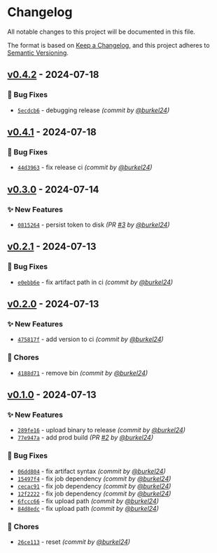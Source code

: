 # Changelog
All notable changes to this project will be documented in this file.

The format is based on [Keep a Changelog](https://keepachangelog.com/en/1.0.0/),
and this project adheres to [Semantic Versioning](https://semver.org/spec/v2.0.0.html).

## [v0.4.2] - 2024-07-18
### :bug: Bug Fixes
- [`5ecdcb6`](https://github.com/mole-squad/soq-tui/commit/5ecdcb636e8a3f8e21a8b633c78481ededcf4a4f) - debugging release *(commit by [@burkel24](https://github.com/burkel24))*


## [v0.4.1] - 2024-07-18
### :bug: Bug Fixes
- [`44d3963`](https://github.com/mole-squad/soq-tui/commit/44d396322b32d68fc944f73c589bc9b1fb8ab1a5) - fix release ci *(commit by [@burkel24](https://github.com/burkel24))*


## [v0.3.0] - 2024-07-14
### :sparkles: New Features
- [`0815264`](https://github.com/mole-squad/soq-tui/commit/08152640dba6de115a4e84f15f531f062b0d0a70) - persist token to disk *(PR [#3](https://github.com/mole-squad/soq-tui/pull/3) by [@burkel24](https://github.com/burkel24))*


## [v0.2.1] - 2024-07-13
### :bug: Bug Fixes
- [`e0ebb6e`](https://github.com/mole-squad/soq-tui/commit/e0ebb6e4ea0c2d247cf7235ef7ed959401c98ede) - fix artifact path in ci *(commit by [@burkel24](https://github.com/burkel24))*


## [v0.2.0] - 2024-07-13
### :sparkles: New Features
- [`475817f`](https://github.com/mole-squad/soq-tui/commit/475817f5f45cf99c3783563f43a9c166ab68a7b7) - add version to ci *(commit by [@burkel24](https://github.com/burkel24))*

### :wrench: Chores
- [`4188d71`](https://github.com/mole-squad/soq-tui/commit/4188d711132fddbfd894c62c2195cd06ac5c3ca7) - remove bin *(commit by [@burkel24](https://github.com/burkel24))*


## [v0.1.0] - 2024-07-13
### :sparkles: New Features
- [`289fe16`](https://github.com/mole-squad/soq-tui/commit/289fe16297887d7ca237db702b7ed4f925f72020) - upload binary to release *(commit by [@burkel24](https://github.com/burkel24))*
- [`77e947a`](https://github.com/mole-squad/soq-tui/commit/77e947a356d7f28ac53638f6bf331739074791d2) - add prod build *(PR [#2](https://github.com/mole-squad/soq-tui/pull/2) by [@burkel24](https://github.com/burkel24))*

### :bug: Bug Fixes
- [`06dd804`](https://github.com/mole-squad/soq-tui/commit/06dd8045b54f3c623fde70eac5f50ce189cb0f98) - fix artifact syntax *(commit by [@burkel24](https://github.com/burkel24))*
- [`15497f4`](https://github.com/mole-squad/soq-tui/commit/15497f42ce013b907132ef39d0ec1aefd8540289) - fix job dependency *(commit by [@burkel24](https://github.com/burkel24))*
- [`cecac91`](https://github.com/mole-squad/soq-tui/commit/cecac9126802fe34c09f7011a38823f6a15edf0f) - fix job dependency *(commit by [@burkel24](https://github.com/burkel24))*
- [`12f2222`](https://github.com/mole-squad/soq-tui/commit/12f22227d936c01fcff25854bf59bc03e259eecd) - fix job dependency *(commit by [@burkel24](https://github.com/burkel24))*
- [`6fccc66`](https://github.com/mole-squad/soq-tui/commit/6fccc66ff287ab487ee428be5023b7f31a87fa87) - fix upload path *(commit by [@burkel24](https://github.com/burkel24))*
- [`84d8edc`](https://github.com/mole-squad/soq-tui/commit/84d8edc5e222c7cd0fb6244dc40d6a3ff4c8a250) - fix upload path *(commit by [@burkel24](https://github.com/burkel24))*

### :wrench: Chores
- [`26ce113`](https://github.com/mole-squad/soq-tui/commit/26ce11326c3416b8b78323d98edb40d03e4d6288) - reset *(commit by [@burkel24](https://github.com/burkel24))*

[v0.1.0]: https://github.com/mole-squad/soq-tui/compare/v0.0.0...v0.1.0
[v0.2.0]: https://github.com/mole-squad/soq-tui/compare/v0.1.0...v0.2.0
[v0.2.1]: https://github.com/mole-squad/soq-tui/compare/v0.2.0...v0.2.1
[v0.3.0]: https://github.com/mole-squad/soq-tui/compare/v0.2.1...v0.3.0
[v0.4.1]: https://github.com/mole-squad/soq-tui/compare/v0.4.0...v0.4.1
[v0.4.2]: https://github.com/mole-squad/soq-tui/compare/v0.4.1...v0.4.2
